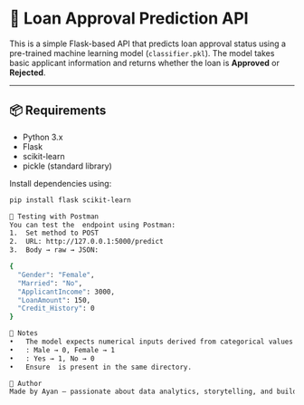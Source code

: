 # 🏦 Loan Approval Prediction API

This is a simple Flask-based API that predicts loan approval status using a pre-trained machine learning model (`classifier.pkl`). The model takes basic applicant information and returns whether the loan is **Approved** or **Rejected**.

---

## 📦 Requirements

- Python 3.x  
- Flask  
- scikit-learn  
- pickle (standard library)

Install dependencies using:

```bash
pip install flask scikit-learn

🧪 Testing with Postman
You can test the  endpoint using Postman:
1. 	Set method to POST
2. 	URL: http://127.0.0.1:5000/predict
3. 	Body → raw → JSON:

{
  "Gender": "Female",
  "Married": "No",
  "ApplicantIncome": 3000,
  "LoanAmount": 150,
  "Credit_History": 0
}

📌 Notes
• 	The model expects numerical inputs derived from categorical values:
• 	: Male → 0, Female → 1
• 	: Yes → 1, No → 0
• 	Ensure  is present in the same directory.

🧠 Author
Made by Ayan — passionate about data analytics, storytelling, and building intelligent applications.
